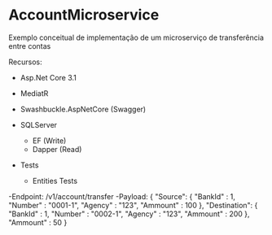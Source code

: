 # AccountMicroservice

Exemplo conceitual de implementação de um microserviço de transferência entre contas

Recursos:
- Asp.Net Core 3.1
- MediatR
- Swashbuckle.AspNetCore (Swagger)

- SQLServer
  - EF (Write)
  - Dapper (Read)
  
- Tests
  - Entities Tests

-Endpoint: /v1/account/transfer
-Payload:
{
	"Source": {
		"BankId" : 1,
		"Number" : "0001-1",
		"Agency" : "123",
		"Ammount" : 100
	},
	"Destination": {		
		"BankId" : 1,
		"Number" : "0002-1",
		"Agency" : "123",
		"Ammount" : 200
	},
	"Ammount" : 50
}

